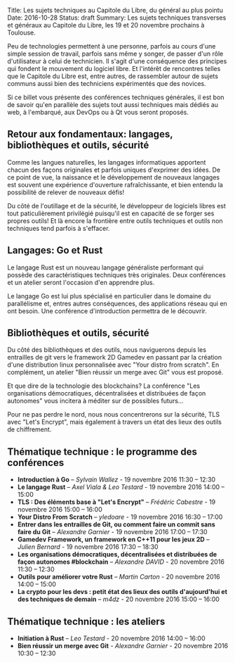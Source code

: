Title: Les sujets techniques au Capitole du Libre, du général au plus pointu 
Date: 2016-10-28
Status: draft
Summary: Les sujets techniques transverses et généraux au Capitole du Libre, les 19 et 20 novembre prochains à Toulouse.

Peu de technologies permettent à une personne, parfois au cours d'une simple session de travail, parfois sans même y songer, de passer d'un rôle d'utilisateur à celui de technicien. Il s'agit d'une conséquence des principes qui fondent le mouvement du logiciel libre. Et l'intérêt de rencontres telles que le Capitole du Libre est, entre autres, de rassembler autour de sujets communs aussi bien des techniciens expérimentés que des novices.

Si ce billet vous présente des conférences techniques générales, il est bon de savoir qu'en parallèle des sujets tout aussi techniques mais dédiés au web, à l'embarqué, aux DevOps ou à Qt vous seront proposés.

## Retour aux fondamentaux: langages, bibliothèques et outils, sécurité

Comme les langues naturelles, les langages informatiques apportent chacun des façons originales et parfois uniques d'exprimer des idées. De ce point de vue, la naissance et le développement de nouveaux langages est souvent une expérience d'ouverture rafraîchissante, et bien entendu la possibilité de relever de nouveaux défis!

Du côté de l'outillage et de la sécurité, le développeur de logiciels libres est tout paticulièrement privilégié puisqu'il est en capacité de se forger ses propres outils! Et là encore la frontière entre outils techniques et outils non techniques tend parfois à s'effacer.

## Langages: Go et Rust

Le langage Rust est un nouveau langage généraliste performant qui possède des caractéristiques techniques très originales. Deux conférences et un atelier seront l'occasion d'en apprendre plus.

Le langage Go est lui plus spécialisé en particulier dans le domaine du parallélisme et, entres autres conséquences, des applications réseau qui en ont besoin. Une conférence d'introduction permettra de le découvrir. 

## Bibliothèques et outils, sécurité

Du côté des bibliothèques et des outils, nous naviguerons depuis les entrailles de git vers le framework 2D Gamedev en passant par la création d'une distribution linux personnalisée avec "Your distro from scratch". En complément, un atelier "Bien réussir un merge avec Git" vous est proposé.

Et que dire de la technologie des blockchains? La conférence "Les organisations démocratiques, décentralisées et distribuées de façon autonomes" vous incitera à méditer sur de possibles futurs...

Pour ne pas perdre le nord, nous nous concentrerons sur la sécurité, TLS avec "Let's Encrypt", mais également à travers un état des lieux des outils de chiffrement.

## Thématique technique : le programme des conférences

* **Introduction à Go** – *Sylvain Wallez* - 19 novembre 2016 11:30 – 12:30
* **Le langage Rust** – *Axel Viala & Leo Testard* - 19 novembre 2016 14:00 – 15:00
* **TLS : Des éléments base à "Let's Encrypt"** – *Frédéric Cabestre* - 19 novembre 2016 15:00 – 16:00
* **Your Distro From Scratch** – *yledoare* - 19 novembre 2016 16:30 – 17:00
* **Entrer dans les entrailles de Git, ou comment faire un commit sans faire du Git** – *Alexandre Garnier* - 19 novembre 2016 17:00 – 17:30
* **Gamedev Framework, un framework en C++11 pour les jeux 2D** – *Julien Bernard* - 19 novembre 2016 17:30 – 18:30
* **Les organisations démocratiques, décentralisées et distribuées de façon autonomes #blockchain** – *Alexandre DAVID* - 20 novembre 2016 11:30 – 12:30
* **Outils pour améliorer votre Rust** – *Martin Carton* - 20 novembre 2016 14:00 – 15:00
* **La crypto pour les devs : petit état des lieux des outils d'aujourd'hui et des techniques de demain** – *m4dz* - 20 novembre 2016 15:00 – 16:00

## Thématique technique : les ateliers

* **Initiation à Rust** – *Leo Testard* - 20 novembre 2016 14:00 – 16:00
* **Bien réussir un merge avec Git** - *Alexandre Garnier* - 20 novembre 2016 10:30 – 12:30
